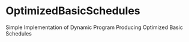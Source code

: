 # OptimizedBasicSchedules
Simple Implementation of Dynamic Program Producing Optimized Basic Schedules
